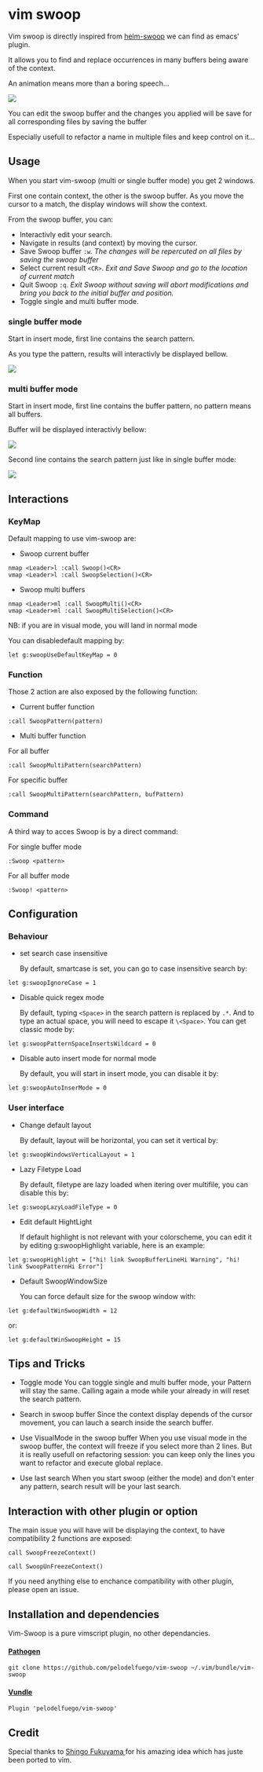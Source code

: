 vim swoop
=========

Vim swoop is directly inspired from [helm-swoop](https://github.com/ShingoFukuyama/helm-swoop) we can find as emacs' plugin.

It allows you to find and replace occurrences in many buffers being aware of the context.

An animation means more than a boring speech...

![](https://github.com/pelodelfuego/vim-swoop/blob/master/doc/images/moveSwoop.gif)

You can edit the swoop buffer and the changes you applied will be save for all corresponding files by saving the buffer

Especially usefull to refactor a name in multiple files and keep control on it...


Usage
-----

When you start vim-swoop (multi or single buffer mode) you get 2 windows.

First one contain context, the other is the swoop buffer. As you move the cursor to a match, the display windows will show the context.

From the swoop buffer, you can:

* Interactivly edit your search.
* Navigate in results (and context) by moving the cursor.
* Save Swoop buffer ```:w```.
*The changes will be repercuted on all files by saving the swoop buffer*
* Select current result ```<CR>```.
*Exit and Save Swoop and go to the location of current match*
* Quit Swoop ```:q```.
*Exit Swoop without saving will abort modifications and bring you back to the initial buffer and position.*
* Toggle single and multi buffer mode.

### single buffer mode
Start in insert mode, first line contains the search pattern.

As you type the pattern, results will interactivly be displayed bellow.

![](https://raw.githubusercontent.com/pelodelfuego/vim-swoop/dev/doc/images/singleModeScreenshot.png)


### multi buffer mode
Start in insert mode, first line contains the buffer pattern, no pattern means all buffers.

Buffer will be displayed interactivly bellow:

![](https://raw.githubusercontent.com/pelodelfuego/vim-swoop/dev/doc/images/multiModeBufferPatternScreenshot.png)

Second line contains the search pattern just like in single buffer mode:

![](https://raw.githubusercontent.com/pelodelfuego/vim-swoop/dev/doc/images/multiModeSwoopPatternScreenshot.png)


Interactions
--------

### KeyMap
Default mapping to use vim-swoop are:

* Swoop current buffer
```
nmap <Leader>l :call Swoop()<CR>
vmap <Leader>l :call SwoopSelection()<CR>
```

* Swoop multi buffers
```
nmap <Leader>ml :call SwoopMulti()<CR>
vmap <Leader>ml :call SwoopMultiSelection()<CR>
```
NB: if you are in visual mode, you will land in normal mode

You can disabledefault mapping by:
```
let g:swoopUseDefaultKeyMap = 0
```

### Function
Those 2 action are also exposed by the following function:

* Current buffer function
```
:call SwoopPattern(pattern)
```

* Multi buffer function

For all buffer
```
:call SwoopMultiPattern(searchPattern)
```

For specific buffer
```
:call SwoopMultiPattern(searchPattern, bufPattern)
```

### Command
A third way to acces Swoop is by a direct command:

For single buffer mode
```
:Swoop <pattern>
```

For all buffer mode
```
:Swoop! <pattern>
```


Configuration
-------------

### Behaviour
* set search case insensitive

    By default, smartcase is set, you can go to case insensitive search by:
```
let g:swoopIgnoreCase = 1
```

* Disable quick regex mode

    By default, typing ```<Space>``` in the search pattern is replaced by ```.*```. And to type an actual space, you will need to escape it  ```\<Space>```.
    You can get classic mode by:
```
let g:swoopPatternSpaceInsertsWildcard = 0
```

* Disable auto insert mode for normal mode

    By default, you will start in insert mode, you can disable it by:
```
let g:swoopAutoInserMode = 0
```

### User interface
* Change default layout

    By default, layout will be horizontal, you can set it vertical by:
```
let g:swoopWindowsVerticalLayout = 1
```

* Lazy Filetype Load

    By default, filetype are lazy loaded when itering over multifile, you can disable this by:
```
let g:swoopLazyLoadFileType = 0
```

* Edit default HightLight

    If default highlight is not relevant with your colorscheme, you can edit it by editing g:swoopHighlight variable, here is an example:
```
let g:swoopHighlight = ["hi! link SwoopBufferLineHi Warning", "hi! link SwoopPatternHi Error"]
```

* Default SwoopWindowSize

    You can force default size for the swoop window with:
```
let g:defaultWinSwoopWidth = 12
```
or:
```
let g:defaultWinSwoopHeight = 15
```


Tips and Tricks
---------------

* Toggle mode
    You can toggle single and multi buffer mode, your Pattern will stay the same.
    Calling again a mode while your already in will reset the search pattern.

* Search in swoop buffer
    Since the context display depends of the cursor movement, you can lauch a search inside the search buffer.

* Use VisualMode in the swoop buffer
    When you use visual mode in the swoop buffer, the context will freeze if you select more than 2 lines.
    But it is really usefull on refactoring session: you can keep only the lines you want to refactor and execute global replace.


* Use last search
    When you start swoop (either the mode) and don't enter any pattern, search result will be your last search.


Interaction with other plugin or option
---------------------------------------

The main issue you will have will be displaying the context, to have compatibility 2 functions are exposed:
```
call SwoopFreezeContext()
```

```
call SwoopUnFreezeContext()
```
If you need anything else to enchance compatibility with other plugin, please open an issue.


Installation and dependencies
-----------------------------

Vim-Swoop is a pure vimscript plugin, no other dependancies.


#### [Pathogen](https://github.com/tpope/vim-pathogen)
```
git clone https://github.com/pelodelfuego/vim-swoop ~/.vim/bundle/vim-swoop
```

#### [Vundle](https://github.com/VundleVim/Vundle.vim)
```
Plugin 'pelodelfuego/vim-swoop'
```


Credit
------

Special thanks to [ Shingo Fukuyama ]( https://github.com/ShingoFukuyama ) for his amazing idea which has juste been ported to vim.

